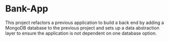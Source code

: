 # Bank-App
This project refactors a previous application to build a back end by adding a MongoDB database to the previous project and sets up a data abstraction layer to ensure the application is not dependent on one database option.
